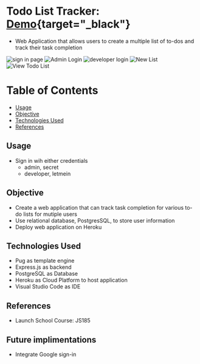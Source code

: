 # Todo List Tracker: [Demo](https://secure-harbor-05512.herokuapp.com/users/signin){target="_black"}
- Web Application that allows users to create a multiple list of to-dos and track their task completion

![sign in page](https://user-images.githubusercontent.com/49771001/182644376-e3dfb875-ef4e-4ceb-9af4-ffe6202457d4.png)
![Admin Login](https://user-images.githubusercontent.com/49771001/182644396-d87f3119-396e-41d0-bd89-238881a66c56.png)
![developer login](https://user-images.githubusercontent.com/49771001/182644408-a586817b-41ab-4e72-9021-4cb7d29bafb3.png)
![New List](https://user-images.githubusercontent.com/49771001/182644435-18da4b7f-d0ef-4c44-86fb-5c63999ae57c.png)
![View Todo List](https://user-images.githubusercontent.com/49771001/182644442-cfcf385b-37cc-4ab8-aa57-36b0bef84ff1.png)

# Table of Contents
- [Usage](usage)
- [Objective](objective)
- [Technologies Used](technologies-used)
- [References](references)

## Usage
- Sign in wih either credentials
	- admin, secret
	- developer, letmein

## Objective
- Create a web application that can track task completion for various to-do lists for mutiple users
- Use relational database, PostgresSQL, to store user information
- Deploy web application on Heroku

## Technologies Used
- Pug as template engine
- Express.js as backend
- PostgreSQL as Database
- Heroku as Cloud Platform to host application
- Visual Studio Code as IDE

## References
- Launch School Course: JS185

## Future implimentations
- Integrate Google sign-in